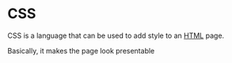 # CSS



CSS is a language that can be used to add style to an [HTML](/wiki/HTML) page.

Basically, it makes the page look presentable